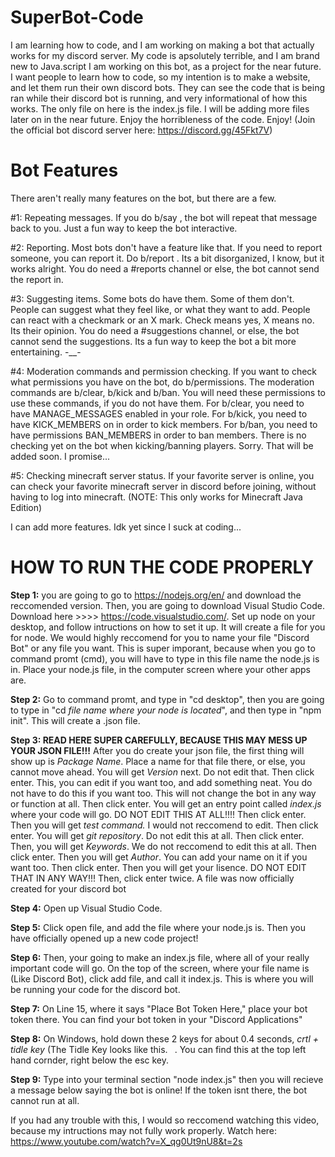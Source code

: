 # SuperBot-Code
I am learning how to code, and I am working on making a bot that actually works for my discord server. My code is apsolutely terrible, and I am brand new to Java.script
I am working on this bot, as a project for the near future. I want people to learn how to code, so my intention is to make a website, and let them run their own discord bots.
They can see the code that is being ran while their discord bot is running, and very informational of how this works.
The only file on here is the index.js file. I will be adding more files later on in the near future.
Enjoy the horribleness of the code. Enjoy! (Join the official bot discord server here: https://discord.gg/45Fkt7V)

# Bot Features
There aren't really many features on the bot, but there are a few.

#1: Repeating messages. If you do b/say <message>, the bot will repeat that message back to you. Just a fun way to keep the bot interactive. 

#2: Reporting. Most bots don't have a feature like that. If you need to report someone, you can report it. Do b/report <user> <reason>. Its a bit disorganized, I know, but it works alright. You do need a #reports channel or else, the bot cannot send the report in.

#3: Suggesting items. Some bots do have them. Some of them don't. People can suggest what they feel like, or what they want to add. People can react with a checkmark or an X mark. Check means yes, X means no. Its their opinion. You do need a #suggestions channel, or else, the bot cannot send the suggestions. Its a fun way to keep the bot a bit more entertaining. -__-

#4: Moderation commands and permission checking. If you want to check what permissions you have on the bot, do b/permissions. The moderation commands are b/clear, b/kick and b/ban. You will need these permissions to use these commands, if you do not have them. For b/clear, you need to have MANAGE_MESSAGES enabled in your role. For b/kick, you need to have KICK_MEMBERS on in order to kick members. For b/ban, you need to have permissions BAN_MEMBERS in order to ban members. There is no checking yet on the bot when kicking/banning players. Sorry. That will be added soon. I promise...

#5: Checking minecraft server status. If your favorite server is online, you can check your favorite minecraft server in discord before joining, without having to log into minecraft. (NOTE: This only works for Minecraft Java Edition)

I can add more features. Idk yet since I suck at coding...

 # HOW TO RUN THE CODE PROPERLY

**Step 1:** you are going to go to https://nodejs.org/en/ and download the reccomended version. Then, you are going to download Visual Studio Code. Download here >>>> https://code.visualstudio.com/. Set up node on your desktop, and follow intructions on how to set it up. It will create a file for you for node. We would highly reccomend for you to name your file "Discord Bot" or any file you want. This is super imporant, because when you go to command promt (cmd), you will have to type in this file name the node.js is in. Place your node.js file, in the computer screen where your other apps are.

**Step 2:** Go to command promt, and type in "cd desktop", then you are going to type in "cd *file name where your node is located*", and then type in "npm init". This will create a .json file.

**Step 3: READ HERE SUPER CAREFULLY, BECAUSE THIS MAY MESS UP YOUR JSON FILE!!!** After you do create your json file, the first thing will show up is *Package Name*. Place a name for that file there, or else, you cannot move ahead. You will get *Version* next. Do not edit that. Then click enter. This, you can edit if you want too, and add something neat. You do not have to do this if you want too. This will not change the bot in any way or function at all.  Then click enter. You will get an entry point called *index.js* where your code will go. DO NOT EDIT THIS AT ALL!!!! Then click enter. Then you will get *test command.* I would not reccomend to edit. Then click enter. You will get *git repository*. Do not edit this at all. Then click enter. Then, you will get *Keywords*. We do not reccomend to edit this at all. Then click enter. Then you will get *Author*. You can add your name on it if you want too. Then click enter. Then you will get your lisence. DO NOT EDIT THAT IN ANY WAY!!! Then, click enter twice. A file was now officially created for your discord bot

**Step 4:** Open up Visual Studio Code.

**Step 5:** Click open file, and add the file where your node.js is. Then you have officially opened up a new code project!

**Step 6:** Then, your going to make an index.js file, where all of your really important code will go. On the top of the screen, where your file name is (Like Discord Bot), click add file, and call it index.js. This is where you will be running your code for the discord bot. 

**Step 7:** On Line 15, where it says "Place Bot Token Here," place your bot token there. You can find your bot token in your "Discord Applications"

**Step 8:** On Windows, hold down these 2 keys for about 0.4 seconds, *crtl + tidle key* (The Tidle Key looks like this. ` `. You can find this at the top left hand cornder, right below the esc key.

**Step 9:** Type into your terminal section "node index.js" then you will recieve a message below saying the bot is online! If the token isnt there, the bot cannot run at all.

If you had any trouble with this, I would so reccomend watching this video, because my intructions may not fully work properly. Watch here: https://www.youtube.com/watch?v=X_qg0Ut9nU8&t=2s
